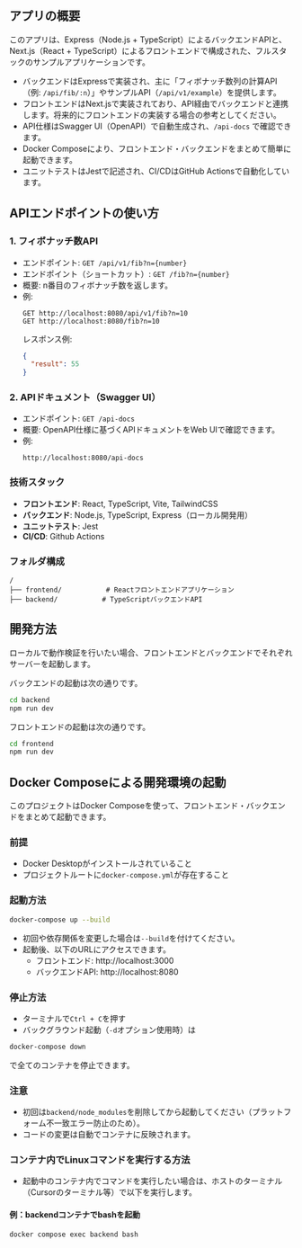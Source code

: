 ## アプリの概要

このアプリは、Express（Node.js + TypeScript）によるバックエンドAPIと、Next.js（React + TypeScript）によるフロントエンドで構成された、フルスタックのサンプルアプリケーションです。

- バックエンドはExpressで実装され、主に「フィボナッチ数列の計算API（例: `/api/fib/:n`）」やサンプルAPI（`/api/v1/example`）を提供します。
- フロントエンドはNext.jsで実装されており、API経由でバックエンドと連携します。将来的にフロントエンドの実装する場合の参考としてください。
- API仕様はSwagger UI（OpenAPI）で自動生成され、`/api-docs` で確認できます。
- Docker Composeにより、フロントエンド・バックエンドをまとめて簡単に起動できます。
- ユニットテストはJestで記述され、CI/CDはGitHub Actionsで自動化しています。

## APIエンドポイントの使い方

### 1. フィボナッチ数API

- エンドポイント: `GET /api/v1/fib?n={number}`
- エンドポイント（ショートカット）: `GET /fib?n={number}`
- 概要: n番目のフィボナッチ数を返します。
- 例:  
  ```
  GET http://localhost:8080/api/v1/fib?n=10
  GET http://localhost:8080/fib?n=10
  ```
  レスポンス例:
  ```json
  {
    "result": 55
  }
  ```

### 2. APIドキュメント（Swagger UI）

- エンドポイント: `GET /api-docs`
- 概要: OpenAPI仕様に基づくAPIドキュメントをWeb UIで確認できます。
- 例:  
  ```
  http://localhost:8080/api-docs
  ```

### 技術スタック

- **フロントエンド**: React, TypeScript, Vite, TailwindCSS
- **バックエンド**: Node.js, TypeScript, Express（ローカル開発用）
- **ユニットテスト**: Jest
- **CI/CD**: Github Actions

### フォルダ構成

```plain
/
├── frontend/           # Reactフロントエンドアプリケーション
├── backend/           # TypeScriptバックエンドAPI
```

## 開発方法

ローカルで動作検証を行いたい場合、フロントエンドとバックエンドでそれぞれサーバーを起動します。

バックエンドの起動は次の通りです。

```bash
cd backend
npm run dev
```

フロントエンドの起動は次の通りです。

```bash
cd frontend
npm run dev
```

## Docker Composeによる開発環境の起動

このプロジェクトはDocker Composeを使って、フロントエンド・バックエンドをまとめて起動できます。

### 前提
- Docker Desktopがインストールされていること
- プロジェクトルートに`docker-compose.yml`が存在すること

### 起動方法

```bash
docker-compose up --build
```

- 初回や依存関係を変更した場合は`--build`を付けてください。
- 起動後、以下のURLにアクセスできます。
  - フロントエンド: http://localhost:3000
  - バックエンドAPI: http://localhost:8080

### 停止方法

- ターミナルで`Ctrl + C`を押す
- バックグラウンド起動（`-d`オプション使用時）は

```bash
docker-compose down
```

で全てのコンテナを停止できます。

### 注意
- 初回は`backend/node_modules`を削除してから起動してください（プラットフォーム不一致エラー防止のため）。
- コードの変更は自動でコンテナに反映されます。

### コンテナ内でLinuxコマンドを実行する方法

- 起動中のコンテナ内でコマンドを実行したい場合は、ホストのターミナル（Cursorのターミナル等）で以下を実行します。

#### 例：backendコンテナでbashを起動

```bash
docker compose exec backend bash
```